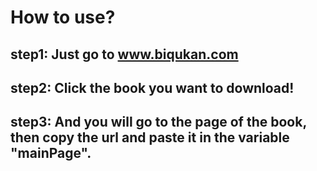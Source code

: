 # How to use?

## step1: Just go to www.biqukan.com
## step2: Click the book you want to download!
## step3: And you will go to the page of the book, then copy the url and paste it in the variable "mainPage".
